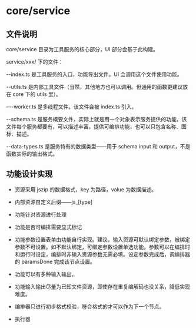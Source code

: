# core/service

## 文件说明

core/service 目录为工具服务的核心部分，UI 部分会基于此构建。

service/xxx/ 下的文件：

--index.ts 是工具服务的入口，功能导出文件。UI 会调用这个文件使用功能。

--utils.ts 是内部工具文件（当然，其他地方也可以调用。但通用的函数更建议放在 core 下的 utils 里）。

—-worker.ts 是多线程文件。该文件会被 index.ts 引入。

--schema.ts 是服务概要文件，实际上就是用一个对象表示服务提供的功能。该文件每个服务都要有，可以描述丰富，提供可编排功能，也可以只包含名称、图标、描述。

--data-types.ts 是服务特有的数据类型——用于 schema input 和 output，不是函数实际的输出格式。

## 功能设计实现

- 资源采用 jszip 的数据格式，key 为路径，value 为数据描述。

- 内部资源自定义后缀——js\_[type]

- 功能针对资源进行处理

- 功能是否可编排需要显式标记

- 功能参数设置表单由功能自行实现。建议，输入资源可默认绑定参数，被绑定参数不可设置。如不默认绑定，可绑定参数设置单选功能。参数可以在编排时和运行时设定，编排时非输入资源参数无需必填。设定参数完成后，调编排器的 paramsDone 完成该节点设置。

- 功能可以有多种输入输出。

- 功能输入输出尽量为已知文件资源，即使存在重复编解码也没关系，降低实现难度。

- 编排器只进行初步格式校验，符合格式的才可以作为下一个节点。

- 执行器
